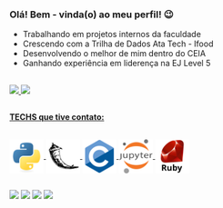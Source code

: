 ### Olá! Bem - vinda(o) ao meu perfil! 😉

-  Trabalhando em projetos internos da faculdade
-  Crescendo com a Trilha de Dados Ata Tech - Ifood
-  Desenvolvendo o melhor de mim dentro do CEIA
-  Ganhando experiência em liderença na EJ Level 5
##
 <div>
  <a href="https://github.com/isadoramesquitaa">
  <img height="160em" src="https://github-readme-stats.vercel.app/api?username=isadoramesquitaa&show_icons=true&theme=dracula&include_all_commits=true&count_private=true"/>
  <img height="160em" src="https://github-readme-stats.vercel.app/api/top-langs/?username=isadoramesquitaa&layout=compact&langs_count=7&theme=dracula"/>
</div>
  
## 
**TECHS que tive contato:**
 <div style="display: inline_block"><br>
  <img align="center" alt="Isa-Python" height="60" width="60" src="https://raw.githubusercontent.com/devicons/devicon/master/icons/python/python-original.svg">
  <img align="center" alt="Isa-Flask" height="60" width="60" src="https://github.com/devicons/devicon/blob/00f02ef57fb7601fd1ddcc2fe6fe670fef3ae3e4/icons/flask/flask-original.svg">
  <img align="center" alt="Isa-C" height="60" width="60" src="https://github.com/devicons/devicon/blob/00f02ef57fb7601fd1ddcc2fe6fe670fef3ae3e4/icons/c/c-original.svg">
  <img align="center" alt="Isa-Jupyter" height="60" width="60" src="https://github.com/devicons/devicon/blob/00f02ef57fb7601fd1ddcc2fe6fe670fef3ae3e4/icons/jupyter/jupyter-original-wordmark.svg">
  <img align="center" alt="Isa-Ruby" height="60" width="60" src="https://github.com/devicons/devicon/blob/00f02ef57fb7601fd1ddcc2fe6fe670fef3ae3e4/icons/ruby/ruby-original-wordmark.svg">
</div> 

##
  <a href="https://www.instagram.com/isadorastefanyrrm/" target="_blank"><img src="https://img.shields.io/badge/-Instagram-%23E4405F?style=for-the-badge&logo=instagram&logoColor=white" target="_blank"></a>
 <a href="Isadora Stéfany#8223" target="_blank"><img src="https://img.shields.io/badge/Discord-7289DA?style=for-the-badge&logo=discord&logoColor=white" target="_blank"></a> 
  <a href = "mailto:isadorastefany.isa@gmail.com"><img src="https://img.shields.io/badge/-Gmail-%23333?style=for-the-badge&logo=gmail&logoColor=white" target="_blank"></a>
  <a href="https://www.linkedin.com/in/isadora-st%C3%A9fany-895b77190/" target="_blank"><img src="https://img.shields.io/badge/-LinkedIn-%230077B5?style=for-the-badge&logo=linkedin&logoColor=white" target="_blank"></a> 
